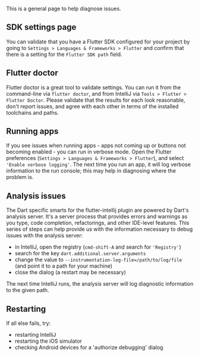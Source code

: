 This is a general page to help diagnose issues.

## SDK settings page

You can validate that you have a Flutter SDK configured for your project by going to `Settings > Languages & Frameworks > Flutter` and confirm that there is a setting for the `Flutter SDK path` field.

## Flutter doctor

Flutter doctor is a great tool to validate settings. You can run it from the command-line via `flutter doctor`, and from IntelliJ via `Tools > Flutter > Flutter Doctor`. Please validate that the results for each look reasonable, don't report issues, and agree with each other in terms of the installed toolchains and paths.

## Running apps

If you see issues when running apps - apps not coming up or buttons not becoming enabled - you can run in verbose mode. Open the Flutter preferences (`Settings > Languages & Frameworks > Flutter`), and select `'Enable verbose logging'`. The next time you run an app, it will log verbose information to the run console; this may help in diagnosing where the problem is.

## Analysis issues

The Dart specific smarts for the flutter-intellij plugin are powered by Dart's analysis server. It's a server process that provides errors and warnings as you type, code completion, refactorings, and other IDE-level features. This series of steps can help provide us with the information necessary to debug issues with the analysis server:

- in IntelliJ, open the registry (`cmd-shift-A` and search for `'Registry'`)
- search for the key `dart.additional.server.arguments`
- change the value to `--instrumentation-log-file=/path/to/log/file` (and point it to a path for your machine)
- close the dialog (a restart may be necessary)

The next time IntelliJ runs, the analysis server will log diagnostic information to the given path.

## Restarting

If all else fails, try:

- restarting IntelliJ
- restarting the iOS simulator
- checking Android devices for a 'authorize debugging' dialog
